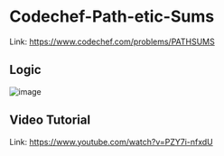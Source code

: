 # Codechef-Path-etic-Sums
Link: https://www.codechef.com/problems/PATHSUMS
## Logic
![image](https://user-images.githubusercontent.com/51401355/140467411-89edd60b-3b0b-4abd-b0c6-577f65a99edd.png)

## Video Tutorial
Link: https://www.youtube.com/watch?v=PZY7i-nfxdU
